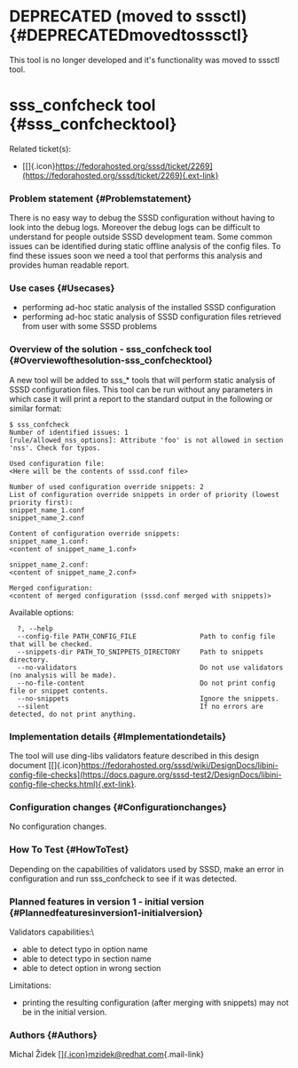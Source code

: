 DEPRECATED (moved to sssctl) {#DEPRECATEDmovedtosssctl}
============================

This tool is no longer developed and it's functionality was moved to
sssctl tool.

sss\_confcheck tool {#sss_confchecktool}
===================

Related ticket(s):

-   [[​]{.icon}https://fedorahosted.org/sssd/ticket/2269](https://fedorahosted.org/sssd/ticket/2269){.ext-link}

### Problem statement {#Problemstatement}

There is no easy way to debug the SSSD configuration without having to
look into the debug logs. Moreover the debug logs can be difficult to
understand for people outside SSSD development team. Some common issues
can be identified during static offline analysis of the config files. To
find these issues soon we need a tool that performs this analysis and
provides human readable report.

### Use cases {#Usecases}

-   performing ad-hoc static analysis of the installed SSSD
    configuration
-   performing ad-hoc static analysis of SSSD configuration files
    retrieved from user with some SSSD problems

### Overview of the solution - sss\_confcheck tool {#Overviewofthesolution-sss_confchecktool}

A new tool will be added to sss\_\* tools that will perform static
analysis of SSSD configuration files. This tool can be run without any
parameters in which case it will print a report to the standard output
in the following or similar format:

``` {.wiki}
$ sss_confcheck
Number of identified issues: 1
[rule/allowed_nss_options]: Attribute 'foo' is not allowed in section 'nss'. Check for typos.

Used configuration file:
<Here will be the contents of sssd.conf file>

Number of used configuration override snippets: 2
List of configuration override snippets in order of priority (lowest priority first):
snippet_name_1.conf
snippet_name_2.conf

Content of configuration override snippets:
snippet_name_1.conf:
<content of snippet_name_1.conf>

snippet_name_2.conf:
<content of snippet_name_2.conf>

Merged configuration:
<content of merged configuration (sssd.conf merged with snippets)>
```

Available options:

``` {.wiki}
  ?, --help
  --config-file PATH_CONFIG_FILE                Path to config file that will be checked.
  --snippets-dir PATH_TO_SNIPPETS_DIRECTORY     Path to snippets directory.
  --no-validators                               Do not use validators (no analysis will be made).
  --no-file-content                             Do not print config file or snippet contents.
  --no-snippets                                 Ignore the snippets.
  --silent                                      If no errors are detected, do not print anything.
```

### Implementation details {#Implementationdetails}

The tool will use ding-libs validators feature described in this design
document
[[​]{.icon}https://fedorahosted.org/sssd/wiki/DesignDocs/libini-config-file-checks](https://docs.pagure.org/sssd-test2/DesignDocs/libini-config-file-checks.html){.ext-link}.

### Configuration changes {#Configurationchanges}

No configuration changes.

### How To Test {#HowToTest}

Depending on the capabilities of validators used by SSSD, make an error
in configuration and run sss\_confcheck to see if it was detected.

### Planned features in version 1 - initial version {#Plannedfeaturesinversion1-initialversion}

Validators capabilities:\

-   able to detect typo in option name
-   able to detect typo in section name
-   able to detect option in wrong section

Limitations:

-   printing the resulting configuration (after merging with snippets)
    may not be in the initial version.

### Authors {#Authors}

Michal Židek
[[​]{.icon}mzidek@redhat.com](mailto:mzidek@redhat.com){.mail-link}
